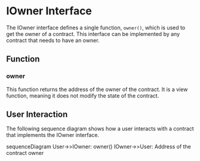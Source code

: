 # IOwner Interface

The IOwner interface defines a single function, `owner()`, which is used to get the owner of a contract. This interface can be implemented by any contract that needs to have an owner.

## Function

### owner

This function returns the address of the owner of the contract. It is a view function, meaning it does not modify the state of the contract.

## User Interaction

The following sequence diagram shows how a user interacts with a contract that implements the IOwner interface.

sequenceDiagram
    User->>IOwner: owner()
    IOwner->>User: Address of the contract owner

